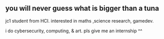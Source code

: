 ## you will never guess what is bigger than a tuna

<!--
**burner972021/burner972021** is a ✨ _special_ ✨ repository because its `README.md` (this file) appears on your GitHub profile.

Here are some ideas to get you started:

- 🔭 I’m currently working on ...
- 🌱 I’m currently learning ...
- 👯 I’m looking to collaborate on ...
- 🤔 I’m looking for help with ...
- 💬 Ask me about ...
- 📫 How to reach me: ...
- 😄 Pronouns: ...
- ⚡ Fun fact: ...
-->
jc1 student from HCI. interested in maths ,science research, gamedev.

i do cybersecurity, computing, & art. pls give me an internship ^^
